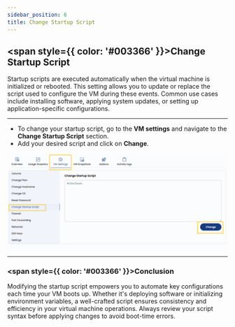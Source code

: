 ```yaml
---
sidebar_position: 6
title: Change Startup Script 
---
```


## <span style={{ color: '#003366' }}>Change Startup Script</span>

Startup scripts are executed automatically when the virtual machine is initialized or rebooted. This setting allows you to update or replace the script used to configure the VM during these events. Common use cases include installing software, applying system updates, or setting up application-specific configurations.

----------

- To change your startup script, go to the **VM settings** and navigate to the **Change Startup Script** section.  
- Add your desired script and click on **Change**.

![Change Startup Script](../vmimages/change-startup-script.png)

----------

### <span style={{ color: '#003366' }}>Conclusion</span>

Modifying the startup script empowers you to automate key configurations each time your VM boots up. Whether it's deploying software or initializing environment variables, a well-crafted script ensures consistency and efficiency in your virtual machine operations. Always review your script syntax before applying changes to avoid boot-time errors.
